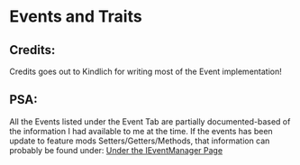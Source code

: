# Events and Traits

## Credits:
Credits goes out to Kindlich for writing most of the Event implementation!

## PSA:
All the Events listed under the Event Tab are partially documented-based of the information I had available to me at the time. If the events has been update to feature mods Setters/Getters/Methods, that information can probably be found under: [Under the IEventManager Page](/Vanilla/Events/IEventManager/)